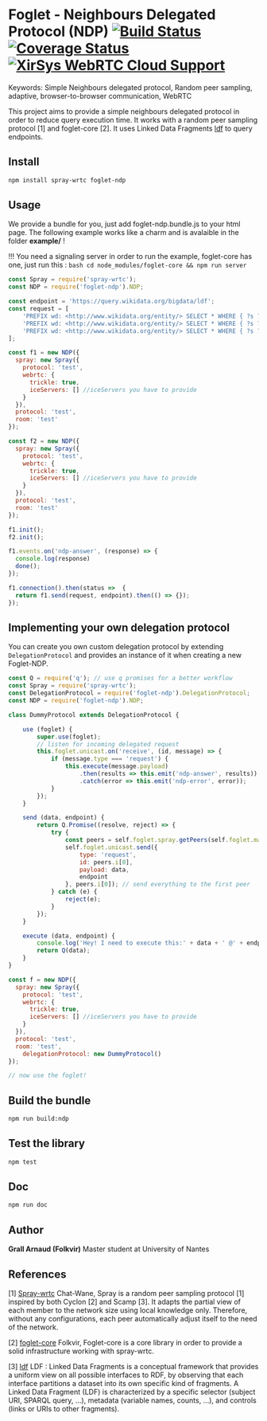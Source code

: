 # Foglet - Neighbours Delegated Protocol (NDP) [![Build Status](https://travis-ci.org/folkvir/foglet-ndp.svg?branch=master)](https://travis-ci.org/folkvir/foglet-core) [![Coverage Status](https://coveralls.io/repos/github/folkvir/foglet-ndp/badge.svg?branch=master)](https://coveralls.io/github/folkvir/foglet-ndp?branch=master) [![XirSys WebRTC Cloud Support](https://img.shields.io/badge/XirSys%20Cloud-used-blue.svg)](http://xirsys.com/)

Keywords: Simple Neighbours delegated protocol, Random peer sampling, adaptive, browser-to-browser communication, WebRTC

This project aims to provide a simple neighbours delegated protocol in order to reduce query execution time. It works with a random peer sampling protocol [1] and foglet-core [2].
It uses Linked Data Fragments [ldf](http://linkeddatafragments.org/) to query endpoints.  


## Install

```bash
npm install spray-wrtc foglet-ndp
```

## Usage

We provide a bundle for you, just add foglet-ndp.bundle.js to your html page.
The following example works like a charm and is avalaible in the folder **example/** !

!!! You need a signaling server in order to run the example, foglet-core has one, just run this : ```bash cd node_modules/foglet-core && npm run server```

```javascript
const Spray = require('spray-wrtc');
const NDP = require('foglet-ndp').NDP;

const endpoint = 'https://query.wikidata.org/bigdata/ldf';
const request = [
	'PREFIX wd: <http://www.wikidata.org/entity/> SELECT * WHERE { ?s ?p wd:Q142. ?s ?p ?o . } LIMIT 10',
	'PREFIX wd: <http://www.wikidata.org/entity/> SELECT * WHERE { ?s ?p wd:Q142. ?s ?p ?o . } OFFSET 10 LIMIT 10',
	'PREFIX wd: <http://www.wikidata.org/entity/> SELECT * WHERE { ?s ?p wd:Q142. ?s ?p ?o . } OFFSET 20 LIMIT 10'
];

const f1 = new NDP({
  spray: new Spray({
    protocol: 'test',
    webrtc:	{
      trickle: true,
      iceServers: [] //iceServers you have to provide
    }
  }),
  protocol: 'test',
  room: 'test'
});

const f2 = new NDP({
  spray: new Spray({
    protocol: 'test',
    webrtc:	{
      trickle: true,
      iceServers: [] //iceServers you have to provide
    }
  }),
  protocol: 'test',
  room: 'test'
});

f1.init();
f2.init();

f1.events.on('ndp-answer', (response) => {
  console.log(response)
  done();
});

f1.connection().then(status =>  {
  return f1.send(request, endpoint).then(() => {});
});

```

## Implementing your own delegation protocol

You can create you own custom delegation protocol by extending `DelegationProtocol` and provides an instance of it when creating a new Foglet-NDP.
```javascript
const Q = require('q'); // use q promises for a better workflow
const Spray = require('spray-wrtc');
const DelegationProtocol = require('foglet-ndp').DelegationProtocol;
const NDP = require('foglet-ndp').NDP;

class DummyProtocol extends DelegationProtocol {

	use (foglet) {
		super.use(foglet);
		// listen for incoming delegated request
		this.foglet.unicast.on('receive', (id, message) => {
			if (message.type === 'request') {
				this.execute(message.payload)
					.then(results => this.emit('ndp-answer', results))
					.catch(error => this.emit('ndp-error', error));
			}
		});
	}

	send (data, endpoint) {
		return Q.Promise((resolve, reject) => {
			try {
				const peers = self.foglet.spray.getPeers(self.foglet.maxPeers);
				self.foglet.unicast.send({
					type: 'request',
					id: peers.i[0],
					payload: data,
					endpoint
				}, peers.i[0]); // send everything to the first peer
			} catch (e) {
				reject(e);
			}
		});
	}

	execute (data, endpoint) {
		console.log('Hey! I need to execute this:' + data + ' @' + endpoint);
		return Q(data);
	}
}

const f = new NDP({
  spray: new Spray({
    protocol: 'test',
    webrtc:	{
      trickle: true,
      iceServers: [] //iceServers you have to provide
    }
  }),
  protocol: 'test',
  room: 'test',
	delegationProtocol: new DummyProtocol()
});

// now use the foglet!
```

## Build the bundle

```bash
npm run build:ndp
```

## Test the library

```bash
npm test
```

## Doc

```bash
npm run doc
```

## Author

**Grall Arnaud (Folkvir)** Master student at University of Nantes

## References

[1] [Spray-wrtc](https://github.com/Chat-Wane/spray-wrtc) Chat-Wane, Spray is a random peer sampling protocol [1] inspired by both Cyclon [2] and Scamp [3]. It adapts the partial view of each member to the network size using local knowledge only. Therefore, without any configurations, each peer automatically adjust itself to the need of the network.

[2] [foglet-core](https://github.com/folkvir/foglet-core.git) Folkvir, Foglet-core is a core library in order to provide a solid infrastructure working with spray-wrtc.

[3] [ldf](http://linkeddatafragments.org/) LDF : Linked Data Fragments is a conceptual framework that provides a uniform view on all possible interfaces to RDF, by observing that each interface partitions a dataset into its own specific kind of fragments.
A Linked Data Fragment (LDF) is characterized by a specific selector (subject URI, SPARQL query, …), metadata (variable names, counts, …), and controls (links or URIs to other fragments).
